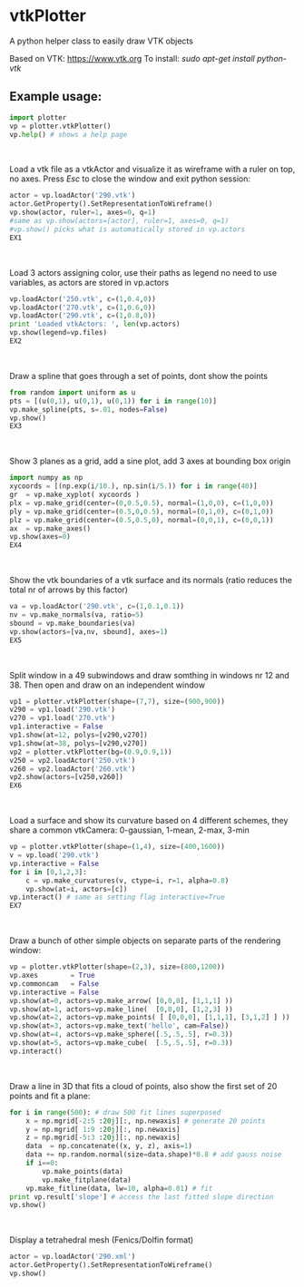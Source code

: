# vtkPlotter
A python helper class to easily draw VTK objects

Based on VTK: https://www.vtk.org
To install:
*sudo apt-get install python-vtk*

## Example usage:
```python
import plotter
vp = plotter.vtkPlotter()
vp.help() # shows a help page
```
<br />

Load a vtk file as a vtkActor and visualize it as wireframe
with a ruler on top, no axes. Press *Esc* to close the window and exit python session:
```python
actor = vp.loadActor('290.vtk')
actor.GetProperty().SetRepresentationToWireframe()
vp.show(actor, ruler=1, axes=0, q=1)
#same as vp.show(actors=[actor], ruler=1, axes=0, q=1)
#vp.show() picks what is automatically stored in vp.actors
EX1
```
<br />

Load 3 actors assigning color, use their paths as legend
no need to use variables, as actors are stored in vp.actors
```python
vp.loadActor('250.vtk', c=(1,0.4,0))
vp.loadActor('270.vtk', c=(1,0.6,0))
vp.loadActor('290.vtk', c=(1,0.8,0))
print 'Loaded vtkActors: ', len(vp.actors)
vp.show(legend=vp.files)
EX2
```
<br />

Draw a spline that goes through a set of points, dont show the points
```python
from random import uniform as u
pts = [(u(0,1), u(0,1), u(0,1)) for i in range(10)]
vp.make_spline(pts, s=.01, nodes=False)
vp.show()
EX3
```
<br />


Show 3 planes as a grid, add a sine plot, 
add 3 axes at bounding box origin 
```python
import numpy as np
xycoords = [(np.exp(i/10.), np.sin(i/5.)) for i in range(40)]
gr  = vp.make_xyplot( xycoords )
plx = vp.make_grid(center=(0,0.5,0.5), normal=(1,0,0), c=(1,0,0))
ply = vp.make_grid(center=(0.5,0,0.5), normal=(0,1,0), c=(0,1,0))
plz = vp.make_grid(center=(0.5,0.5,0), normal=(0,0,1), c=(0,0,1))
ax  = vp.make_axes()
vp.show(axes=0)
EX4
```
<br />

Show the vtk boundaries of a vtk surface and its normals
(ratio reduces the total nr of arrows by this factor)
```python
va = vp.loadActor('290.vtk', c=(1,0.1,0.1))
nv = vp.make_normals(va, ratio=5)
sbound = vp.make_boundaries(va)
vp.show(actors=[va,nv, sbound], axes=1)
EX5
```
<br />


Split window in a 49 subwindows and draw somthing in 
windows nr 12 and 38. Then open and draw on an independent window
```python
vp1 = plotter.vtkPlotter(shape=(7,7), size=(900,900))
v290 = vp1.load('290.vtk')
v270 = vp1.load('270.vtk')
vp1.interactive = False
vp1.show(at=12, polys=[v290,v270])
vp1.show(at=38, polys=[v290,v270]) 
vp2 = plotter.vtkPlotter(bg=(0.9,0.9,1))
v250 = vp2.loadActor('250.vtk')
v260 = vp2.loadActor('260.vtk')
vp2.show(actors=[v250,v260])
EX6
```
<br />


Load a surface and show its curvature based on 4 different schemes, they share a common vtkCamera:
0-gaussian, 1-mean, 2-max, 3-min
```python
vp = plotter.vtkPlotter(shape=(1,4), size=(400,1600))
v = vp.load('290.vtk')
vp.interactive = False
for i in [0,1,2,3]: 
    c = vp.make_curvatures(v, ctype=i, r=1, alpha=0.8)
    vp.show(at=i, actors=[c])
vp.interact() # same as setting flag interactive=True
EX7
```
<br />


Draw a bunch of other simple objects on separate parts of the rendering window:
```python
vp = plotter.vtkPlotter(shape=(2,3), size=(800,1200))
vp.axes        = True
vp.commoncam   = False
vp.interactive = False
vp.show(at=0, actors=vp.make_arrow( [0,0,0], [1,1,1] ))
vp.show(at=1, actors=vp.make_line(  [0,0,0], [1,2,3] ))
vp.show(at=2, actors=vp.make_points( [ [0,0,0], [1,1,1], [3,1,2] ] ))
vp.show(at=3, actors=vp.make_text('hello', cam=False))
vp.show(at=4, actors=vp.make_sphere([.5,.5,.5], r=0.3))
vp.show(at=5, actors=vp.make_cube(  [.5,.5,.5], r=0.3))
vp.interact()
```
<br />


Draw a line in 3D that fits a cloud of points,
also show the first set of 20 points and fit a plane:
```python
for i in range(500): # draw 500 fit lines superposed
    x = np.mgrid[-2:5 :20j][:, np.newaxis] # generate 20 points
    y = np.mgrid[ 1:9 :20j][:, np.newaxis]
    z = np.mgrid[-5:3 :20j][:, np.newaxis]
    data  = np.concatenate((x, y, z), axis=1)
    data += np.random.normal(size=data.shape)*0.8 # add gauss noise
    if i==0: 
        vp.make_points(data)
        vp.make_fitplane(data)
    vp.make_fitline(data, lw=10, alpha=0.01) # fit
print vp.result['slope'] # access the last fitted slope direction
vp.show()
```
<br />


Display a tetrahedral mesh (Fenics/Dolfin format)
```python
actor = vp.loadActor('290.xml')
actor.GetProperty().SetRepresentationToWireframe()
vp.show()        
```
<br />







